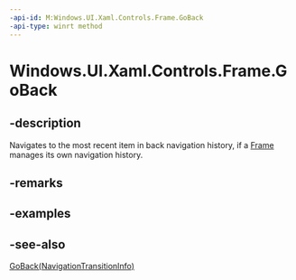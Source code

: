 ```yaml
---
-api-id: M:Windows.UI.Xaml.Controls.Frame.GoBack
-api-type: winrt method
---
```


<!-- Method syntax
public void GoBack()
-->

# Windows.UI.Xaml.Controls.Frame.GoBack

## -description
Navigates to the most recent item in back navigation history, if a [Frame](frame.md) manages its own navigation history.



## -remarks

## -examples

## -see-also
[GoBack(NavigationTransitionInfo)](frame_goback_1076978387.md)
